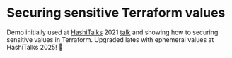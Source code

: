 # Securing sensitive Terraform values

Demo initially used at [HashiTalks](https://events.hashicorp.com/hashitalks2021) 2021 [talk](https://www.hashicorp.com/resources/how-secure-are-your-sensitive-values-in-terraform-common-pitfalls-of-scale-factory-clients) and showing how to securing sensitive values
in Terraform. Upgraded lates with ephemeral values at HashiTalks 2025! :tada:
